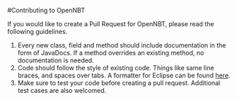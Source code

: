 #Contributing to OpenNBT

If you would like to create a Pull Request for OpenNBT, please read the following guidelines. 

1. Every new class, field and method should include documentation in the form of JavaDocs. If a method overrides an existing method, no documentation is needed.
2. Code should follow the style of existing code. Things like same line braces, and spaces over tabs. A formatter for Eclipse can be found [here](https://gist.github.com/darkhax/fa396009864cda261646d3d24cc8ad99).
3. Make sure to test your code before creating a pull request. Additional test cases are also welcomed.
